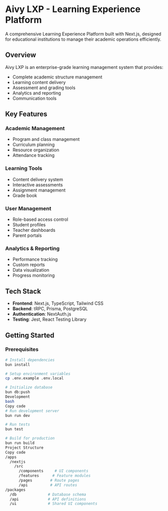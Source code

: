 # Aivy LXP - Learning Experience Platform

A comprehensive Learning Experience Platform built with Next.js, designed for educational institutions to manage their academic operations efficiently.

## Overview

Aivy LXP is an enterprise-grade learning management system that provides:
- Complete academic structure management
- Learning content delivery
- Assessment and grading tools
- Analytics and reporting
- Communication tools

## Key Features

### Academic Management
- Program and class management
- Curriculum planning
- Resource organization
- Attendance tracking

### Learning Tools
- Content delivery system
- Interactive assessments
- Assignment management
- Grade book

### User Management
- Role-based access control
- Student profiles
- Teacher dashboards
- Parent portals

### Analytics & Reporting
- Performance tracking
- Custom reports
- Data visualization
- Progress monitoring

## Tech Stack

- **Frontend**: Next.js, TypeScript, Tailwind CSS
- **Backend**: tRPC, Prisma, PostgreSQL
- **Authentication**: NextAuth.js
- **Testing**: Jest, React Testing Library

## Getting Started

### Prerequisites
```bash
# Install dependencies
bun install

# Setup environment variables
cp .env.example .env.local

# Initialize database
bun db:push
Development
bash
Copy code
# Run development server
bun run dev

# Run tests
bun test

# Build for production
bun run build
Project Structure
Copy code
/apps
  /nextjs
    /src
      /components     # UI components
      /features      # Feature modules
      /pages        # Route pages
      /api          # API routes
/packages
  /db              # Database schema
  /api             # API definitions
  /ui              # Shared UI components
